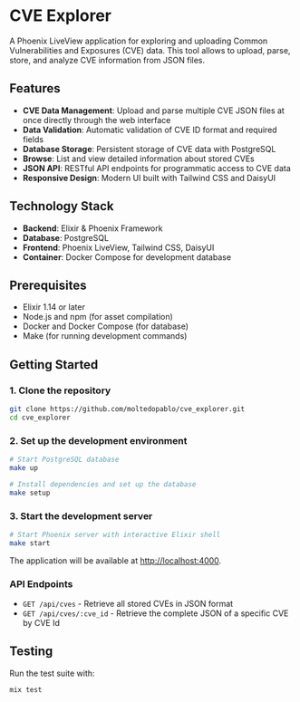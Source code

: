 # CVE Explorer

A Phoenix LiveView application for exploring and uploading Common Vulnerabilities and Exposures (CVE) data. This tool allows to upload, parse, store, and analyze CVE information from JSON files.

## Features

- **CVE Data Management**: Upload and parse multiple CVE JSON files at once directly through the web interface
- **Data Validation**: Automatic validation of CVE ID format and required fields
- **Database Storage**: Persistent storage of CVE data with PostgreSQL
- **Browse**: List and view detailed information about stored CVEs
- **JSON API**: RESTful API endpoints for programmatic access to CVE data
- **Responsive Design**: Modern UI built with Tailwind CSS and DaisyUI

## Technology Stack

- **Backend**: Elixir & Phoenix Framework
- **Database**: PostgreSQL
- **Frontend**: Phoenix LiveView, Tailwind CSS, DaisyUI
- **Container**: Docker Compose for development database

## Prerequisites

- Elixir 1.14 or later
- Node.js and npm (for asset compilation)
- Docker and Docker Compose (for database)
- Make (for running development commands)

## Getting Started

### 1. Clone the repository

```bash
git clone https://github.com/moltedopablo/cve_explorer.git
cd cve_explorer
```

### 2. Set up the development environment

```bash
# Start PostgreSQL database
make up

# Install dependencies and set up the database
make setup
```

### 3. Start the development server

```bash
# Start Phoenix server with interactive Elixir shell
make start
```

The application will be available at [http://localhost:4000](http://localhost:4000).

### API Endpoints

- `GET /api/cves` - Retrieve all stored CVEs in JSON format
- `GET /api/cves/:cve_id` - Retrieve the complete JSON of a specific CVE by CVE Id

## Testing

Run the test suite with:

```bash
mix test
```
